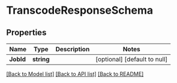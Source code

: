 # TranscodeResponseSchema

## Properties
Name | Type | Description | Notes
------------ | ------------- | ------------- | -------------
**JobId** | **string** |  | [optional] [default to null]

[[Back to Model list]](../README.md#documentation-for-models) [[Back to API list]](../README.md#documentation-for-api-endpoints) [[Back to README]](../README.md)


